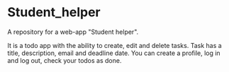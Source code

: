 # Student_helper
 A repository for a web-app "Student helper".
 
 It is a todo app with the ability to create, edit and delete tasks. Task has a title, description, email and deadline date. You can create a profile, log in and log out, check your todos as done. 
